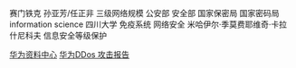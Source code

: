 赛门铁克
孙亚芳/任正非
三级网络规模
公安部
安全部
国家保密局
国家密码局
information science
四川大学 免疫系统 网络安全
米哈伊尔·季莫费耶维奇·卡拉什尼科夫
信息安全等级保护

[华为资料中心](https://e.huawei.com/cn/material/materiallist)
[华为DDos 攻击报告](https://e.huawei.com/cn/material/networking/security/3de20e3613c64fa5b998ade670db1362)